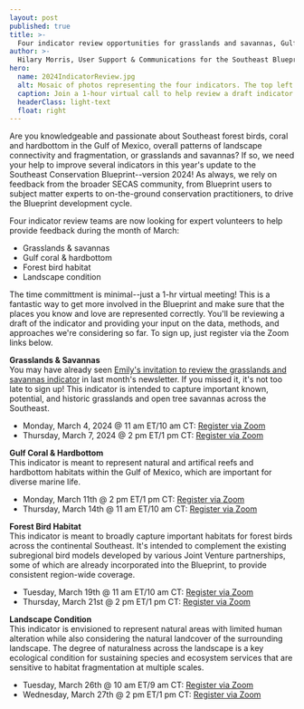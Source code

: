 ```yaml
---
layout: post
published: true
title: >-
  Four indicator review opportunities for grasslands and savannas, Gulf coral and hardbottom, forest bird habitat, and landscape condition
author: >-
  Hilary Morris, User Support & Communications for the Southeast Blueprint
hero:
  name: 2024IndicatorReview.jpg
  alt: Mosaic of photos representing the four indicators. The top left is of a small bird perched on a branch; the top right is a coral reef with colorful fish, the bottom right is a meadow with trees in the background, and the bottom left is an aerial photo of a forest and field bisected by a road.
  caption: Join a 1-hour virtual call to help review a draft indicator for the 2024 Blueprint! Photo credits clockwise from top left - <a href="https://www.nps.gov/media/photo/view.htm?id=36F57B34-1DD8-B71C-07F7-7D6DF0487F47">Swainson's warbler in Congaree National Park</a> by National Park Service, <a href="https://www.flickr.com/photos/onms/41373085831/in/album-72157656169148521/">Stetson Bank in Flower Garden Banks National Marine Sanctuary</a> by G.P. Schmahl/NOAA, Piedmont prairie at Mason Farm by Rua Mordecai/USFWS, <a href ="https://flickr.com/photos/ezra/2537968044/in/photolist-dXdHZe-nBQccf-4SgKtJ-4JXFhV-dARmzp-R7hTFf-28rzxdB-ceLxuJ-4ScBnt-CPFAWE-Rsfi7G-ceLxpG-b2gwGD-9DtS89-aDMAHU-4tdCvm-2ibZBbJ-2ibZBje-2ic1DPZ-8U2rsT-9ospRf-4JFZ6F-2ibXfK4-7CVinD-ceLxyA-7zJ5fd-2hkS6YP-9GGpvA-2hkQpAZ-9GDwQc-2ibXfHR">aerial image of Raleigh</a> by Derek ________/Flickr/<a href="https://creativecommons.org/licenses/by-nc/2.0/">CC BY-NC 2.0 DEED</a>.
  headerClass: light-text
  float: right
---
```

Are you knowledgeable and passionate about Southeast forest birds, coral and hardbottom in the Gulf of Mexico, overall patterns of landscape connectivity and fragmentation, or grasslands and savannas? If so, we need your help to improve several indicators in this year's update to the Southeast Conservation Blueprint--version 2024! As always, we rely on feedback from the broader SECAS community, from Blueprint users to subject matter experts to on-the-ground conservation practitioners, to drive the Blueprint development cycle. 

Four indicator review teams are now looking for expert volunteers to help provide feedback during the month of March:
- Grasslands & savannas
- Gulf coral & hardbottom
- Forest bird habitat
- Landscape condition<!--more-->

The time committment is minimal--just a 1-hr virtual meeting! This is a fantastic way to get more involved in the Blueprint and make sure that the places you know and love are represented correctly. You'll be reviewing a draft of the indicator and providing your input on the data, methods, and approaches we're considering so far. To sign up, just register via the Zoom links below.

**Grasslands & Savannas**  
You may have already seen [Emily's invitation to review the grasslands and savannas indicator](https://secassoutheast.org/2024/01/16/Calling-all-grassland-lovers-and-experts.html) in last month's newsletter. If you missed it, it's not too late to sign up! This indicator is intended to capture important known, potential, and historic grasslands and open tree savannas across the Southeast.

- Monday, March 4, 2024 @ 11 am ET/10 am CT: [Register via Zoom](https://doitalent.zoomgov.com/meeting/register/vJIsfuGtpj0iE7bH4wesZkluiyyH1fs1Hfc#/registration)
- Thursday, March 7, 2024 @ 2 pm ET/1 pm CT: [Register via Zoom](https://doitalent.zoomgov.com/meeting/register/vJItce6hqD4iEqCwSNwMqabVV4DUCLyxnbw#/registration)

**Gulf Coral & Hardbottom**  
This indicator is meant to represent natural and artifical reefs and hardbottom habitats within the Gulf of Mexico, which are important for diverse marine life.

- Monday, March 11th @ 2 pm ET/1 pm CT: [Register via Zoom](https://doitalent.zoomgov.com/meeting/register/vJItdOivqTkuGH0W6WWkxlQwe5F7NMpya58)
- Thursday, March 14th @ 11 am ET/10 am CT: [Register via Zoom](https://doitalent.zoomgov.com/meeting/register/vJIscOuhrjwqH2kAxiZUJGv8MStaTT-U5pk#/registration)

**Forest Bird Habitat**  
This indicator is meant to broadly capture important habitats for forest birds across the continental Southeast. It's intended to complement the existing subregional bird models developed by various Joint Venture partnerships, some of which are already incorporated into the Blueprint, to provide consistent region-wide coverage.

- Tuesday, March 19th @ 11 am ET/10 am CT: [Register via Zoom](https://doitalent.zoomgov.com/meeting/register/vJItd-upqz4sGYLnFAI4FkSdqMqO-qK9174)
- Thursday, March 21st @ 2 pm ET/1 pm CT: [Register via Zoom](https://doitalent.zoomgov.com/meeting/register/vJIsdO6qrjwvHc8u4v_GwVJgHugeMrofxGk)

**Landscape Condition**  
This indicator is envisioned to represent natural areas with limited human alteration while also considering the natural landcover of the surrounding landscape. The degree of naturalness across the landscape is a key ecological condition for sustaining species and ecosystem services that are sensitive to habitat fragmentation at multiple scales.

- Tuesday, March 26th @ 10 am ET/9 am CT: [Register via Zoom](https://doitalent.zoomgov.com/meeting/register/vJItdeCqrzgoG3t00yyRaJeoDPQFhfe-7Bk#/registration)
- Wednesday, March 27th @ 2 pm ET/1 pm CT: [Register via Zoom](https://doitalent.zoomgov.com/meeting/register/vJItd-mtrTIvGo7ksFxC6xGlBtH8c4eXLWw#/registration)


